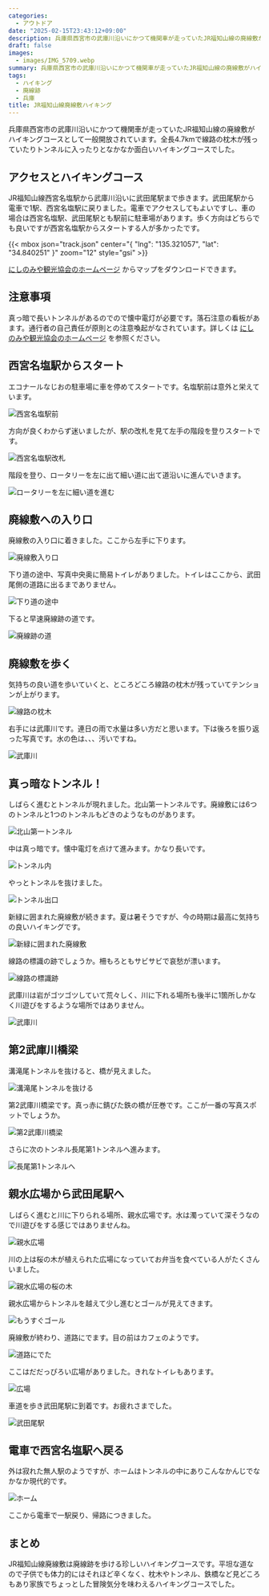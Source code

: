 ```yaml
---
categories:
  - アウトドア
date: "2025-02-15T23:43:12+09:00"
description: 兵庫県西宮市の武庫川沿いにかつて機関車が走っていたJR福知山線の廃線敷がハイキングコースとして一般開放されています。全長4.7kmで線路の枕木が残っていたりトンネルに入ったりとなかなか面白いハイキングコースでした。
draft: false
images:
  - images/IMG_5709.webp
summary: 兵庫県西宮市の武庫川沿いにかつて機関車が走っていたJR福知山線の廃線敷がハイキングコースとして一般開放されています。全長4.7kmで線路の枕木が残っていたりトンネルに入ったりとなかなか面白いハイキングコースでした。
tags:
  - ハイキング
  - 廃線跡
  - 兵庫
title: JR福知山線廃線敷ハイキング
---
```


兵庫県西宮市の武庫川沿いにかつて機関車が走っていたJR福知山線の廃線敷がハイキングコースとして一般開放されています。全長4.7kmで線路の枕木が残っていたりトンネルに入ったりとなかなか面白いハイキングコースでした。

## アクセスとハイキングコース

JR福知山線西宮名塩駅から武庫川沿いに武田尾駅まで歩きます。武田尾駅から電車で1駅、西宮名塩駅に戻りました。電車でアクセスしてもよいですし、車の場合は西宮名塩駅、武田尾駅とも駅前に駐車場があります。歩く方向はどちらでも良いですが西宮名塩駅からスタートする人が多かったです。

{{< mbox json="track.json" center="{ \"lng\": \"135.321057\", \"lat\": \"34.840251\" }" zoom="12" style="gsi" >}}

[にしのみや観光協会のホームページ](https://nishinomiya-kanko.jp/fukuchiyamasen_haisenjiki2019/)
からマップをダウンロードできます。

## 注意事項

真っ暗で長いトンネルがあるのでので懐中電灯が必要です。落石注意の看板があます。通行者の自己責任が原則との注意喚起がなされています。詳しくは
[にしのみや観光協会のホームページ](https://nishinomiya-kanko.jp/fukuchiyamasen_haisenjiki2019/#e)
を参照ください。

## 西宮名塩駅からスタート

エコナールなじおの駐車場に車を停めてスタートです。名塩駅前は意外と栄えています。

![西宮名塩駅前](./images/IMG_5697.webp)

方向が良くわからず迷いましたが、駅の改札を見て左手の階段を登りスタートです。

![西宮名塩駅改札](./images/IMG_5806.webp)

階段を登り、ロータリーを左に出て細い道に出て道沿いに進んでいきます。

![ロータリーを左に細い道を進む](./images/IMG_5698.webp)

## 廃線敷への入り口

廃線敷の入り口に着きました。ここから左手に下ります。

![廃線敷入り口](./images/IMG_5701.webp)

下り道の途中、写真中央奥に簡易トイレがありました。トイレはここから、武田尾側の道路に出るまでありません。

![下り道の途中](./images/IMG_5702.webp)

下ると早速廃線跡の道です。

![廃線跡の道](./images/IMG_5703.webp)

## 廃線敷を歩く

気持ちの良い道を歩いていくと、ところどころ線路の枕木が残っていてテンションが上がります。

![線路の枕木](./images/IMG_5709.webp)

右手には武庫川です。連日の雨で水量は多い方だと思います。下は後ろを振り返った写真です。水の色は、、、汚いですね。

![武庫川](./images/IMG_5714.webp)

## 真っ暗なトンネル！

しばらく進むとトンネルが現れました。北山第一トンネルです。廃線敷には6つのトンネルと1つのトンネルもどきのようなものがあります。

![北山第一トンネル](./images/IMG_5725.webp)

中は真っ暗です。懐中電灯を点けて進みます。かなり長いです。

![トンネル内](./images/IMG_20210523_114121.jpg)

やっとトンネルを抜けました。

![トンネル出口](./images/IMG_5731.webp)

新緑に囲まれた廃線敷が続きます。夏は暑そうですが、今の時期は最高に気持ちの良いハイキングです。

![新緑に囲まれた廃線敷](./images/IMG_5745.webp)

線路の標識の跡でしょうか。柵もろともサビサビで哀愁が漂います。

![線路の標識跡](./images/IMG_5747.webp)

武庫川は岩がゴツゴツしていて荒々しく、川に下れる場所も後半に1箇所しかなく川遊びをするような場所ではありません。

![武庫川](./images/IMG_5757.webp)

## 第2武庫川橋梁

溝滝尾トンネルを抜けると、橋が見えました。

![溝滝尾トンネルを抜ける](./images/IMG_5762.webp)

第2武庫川橋梁です。真っ赤に錆びた鉄の橋が圧巻です。ここが一番の写真スポットでしょうか。

![第2武庫川橋梁](./images/IMG_5764.webp)

さらに次のトンネル長尾第1トンネルへ進みます。

![長尾第1トンネルへ](./images/IMG_5768.webp)

## 親水広場から武田尾駅へ

しばらく進むと川に下りられる場所、親水広場です。水は濁っていて深そうなので川遊びをする感じではありませんね。

![親水広場](./images/IMG_5778.webp)

川の上は桜の木が植えられた広場になっていてお弁当を食べている人がたくさんいました。

![親水広場の桜の木](./images/IMG_5780.webp)

親水広場からトンネルを越えて少し進むとゴールが見えてきます。

![もうすぐゴール](./images/IMG_5786.webp)

廃線敷が終わり、道路にでます。目の前はカフェのようです。

![道路にでた](./images/IMG_5788.webp)

ここはだだっぴろい広場がありました。きれなトイレもあります。

![広場](./images/IMG_5787.webp)

車道を歩き武田尾駅に到着です。お疲れさまでした。

![武田尾駅](./images/IMG_5793.webp)

## 電車で西宮名塩駅へ戻る

外は寂れた無人駅のようですが、ホームはトンネルの中にありこんなかんじでなかなか現代的です。

![ホーム](./images/IMG_5797.webp)

ここから電車で一駅戻り、帰路につきました。

## まとめ

JR福知山線廃線敷は廃線跡を歩ける珍しいハイキングコースです。平坦な道なので子供でも体力的にはそれほど辛くなく、枕木やトンネル、鉄橋など見どころもあり家族でちょっとした冒険気分を味わえるハイキングコースでした。
